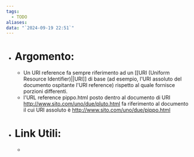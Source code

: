 ```yaml
---
tags:
  - TODO
aliases: 
data: "`2024-09-19 22:51`"
---
```

- # Argomento:
	- Un URI reference fa sempre riferimento ad un [[URI (Uniform Resource Identifier)||URI]] di base (ad esempio, l'URI assoluto del documento ospitante l'URI reference) rispetto al quale fornisce porzioni differenti.
	- l'URL reference pippo.html posto dentro al documento di URI http://www.sito.com/uno/due/pluto.html fa riferimento al documento il cui URI assoluto è http://www.sito.com/uno/due/pippo.html
- # Link Utili:
	- 